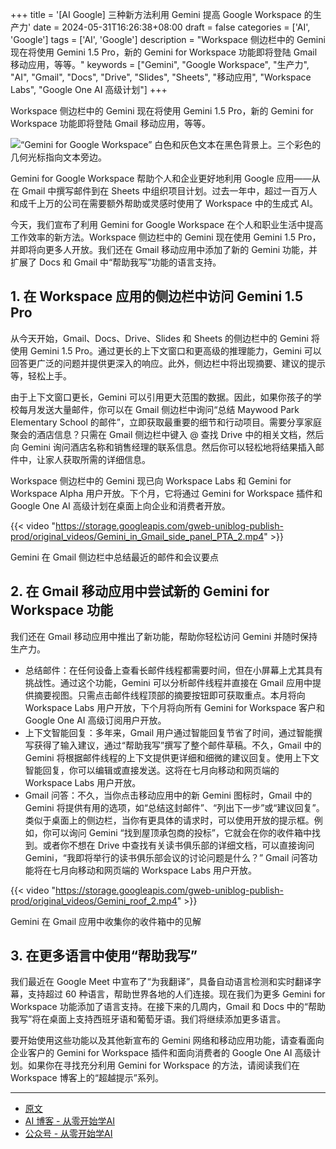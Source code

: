+++
title = '[AI Google] 三种新方法利用 Gemini 提高 Google Workspace 的生产力'
date = 2024-05-31T16:26:38+08:00
draft = false
categories = ['AI', 'Google']
tags = ['AI', 'Google']
description = "Workspace 侧边栏中的 Gemini 现在将使用 Gemini 1.5 Pro，新的 Gemini for Workspace 功能即将登陆 Gmail 移动应用，等等。"
keywords = ["Gemini", "Google Workspace", "生产力", "AI", "Gmail", "Docs", "Drive", "Slides", "Sheets", "移动应用", "Workspace Labs", "Google One AI 高级计划"]
+++

Workspace 侧边栏中的 Gemini 现在将使用 Gemini 1.5 Pro，新的 Gemini for Workspace 功能即将登陆 Gmail 移动应用，等等。

![“Gemini for Google Workspace” 白色和灰色文本在黑色背景上。三个彩色的几何光标指向文本旁边。](https://storage.googleapis.com/gweb-uniblog-publish-prod/images/Workspace_Hero_Final.width-1200.format-webp.webp) 

Gemini for Google Workspace 帮助个人和企业更好地利用 Google 应用——从在 Gmail 中撰写邮件到在 Sheets 中组织项目计划。过去一年中，超过一百万人和成千上万的公司在需要额外帮助或灵感时使用了 Workspace 中的生成式 AI。

今天，我们宣布了利用 Gemini for Google Workspace 在个人和职业生活中提高工作效率的新方法。Workspace 侧边栏中的 Gemini 现在使用 Gemini 1.5 Pro，并即将向更多人开放。我们还在 Gmail 移动应用中添加了新的 Gemini 功能，并扩展了 Docs 和 Gmail 中“帮助我写”功能的语言支持。

## 1. 在 Workspace 应用的侧边栏中访问 Gemini 1.5 Pro
从今天开始，Gmail、Docs、Drive、Slides 和 Sheets 的侧边栏中的 Gemini 将使用 Gemini 1.5 Pro。通过更长的上下文窗口和更高级的推理能力，Gemini 可以回答更广泛的问题并提供更深入的响应。此外，侧边栏中将出现摘要、建议的提示等，轻松上手。

由于上下文窗口更长，Gemini 可以引用更大范围的数据。因此，如果你孩子的学校每月发送大量邮件，你可以在 Gmail 侧边栏中询问“总结 Maywood Park Elementary School 的邮件”，立即获取最重要的细节和行动项目。需要分享家庭聚会的酒店信息？只需在 Gmail 侧边栏中键入 @ 查找 Drive 中的相关文档，然后向 Gemini 询问酒店名称和销售经理的联系信息。然后你可以轻松地将结果插入邮件中，让家人获取所需的详细信息。

Workspace 侧边栏中的 Gemini 现已向 Workspace Labs 和 Gemini for Workspace Alpha 用户开放。下个月，它将通过 Gemini for Workspace 插件和 Google One AI 高级计划在桌面上向企业和消费者开放。

{{< video "https://storage.googleapis.com/gweb-uniblog-publish-prod/original_videos/Gemini_in_Gmail_side_panel_PTA_2.mp4"  >}}

Gemini 在 Gmail 侧边栏中总结最近的邮件和会议要点

## 2. 在 Gmail 移动应用中尝试新的 Gemini for Workspace 功能
我们还在 Gmail 移动应用中推出了新功能，帮助你轻松访问 Gemini 并随时保持生产力。

- 总结邮件：在任何设备上查看长邮件线程都需要时间，但在小屏幕上尤其具有挑战性。通过这个功能，Gemini 可以分析邮件线程并直接在 Gmail 应用中提供摘要视图。只需点击邮件线程顶部的摘要按钮即可获取重点。本月将向 Workspace Labs 用户开放，下个月将向所有 Gemini for Workspace 客户和 Google One AI 高级订阅用户开放。
- 上下文智能回复：多年来，Gmail 用户通过智能回复节省了时间，通过智能撰写获得了输入建议，通过“帮助我写”撰写了整个邮件草稿。不久，Gmail 中的 Gemini 将根据邮件线程的上下文提供更详细和细微的建议回复。使用上下文智能回复，你可以编辑或直接发送。这将在七月向移动和网页端的 Workspace Labs 用户开放。
- Gmail 问答：不久，当你点击移动应用中的新 Gemini 图标时，Gmail 中的 Gemini 将提供有用的选项，如“总结这封邮件”、“列出下一步”或“建议回复”。类似于桌面上的侧边栏，当你有更具体的请求时，可以使用开放的提示框。例如，你可以询问 Gemini “找到屋顶承包商的投标”，它就会在你的收件箱中找到。或者你不想在 Drive 中查找有关读书俱乐部的详细文档，可以直接询问 Gemini，“我即将举行的读书俱乐部会议的讨论问题是什么？” Gmail 问答功能将在七月向移动和网页端的 Workspace Labs 用户开放。

{{< video "https://storage.googleapis.com/gweb-uniblog-publish-prod/original_videos/Gemini_roof_2.mp4"  >}}

Gemini 在 Gmail 应用中收集你的收件箱中的见解

## 3. 在更多语言中使用“帮助我写”
我们最近在 Google Meet 中宣布了“为我翻译”，具备自动语言检测和实时翻译字幕，支持超过 60 种语言，帮助世界各地的人们连接。现在我们为更多 Gemini for Workspace 功能添加了语言支持。在接下来的几周内，Gmail 和 Docs 中的“帮助我写”将在桌面上支持西班牙语和葡萄牙语。我们将继续添加更多语言。

要开始使用这些功能以及其他新宣布的 Gemini 网络和移动应用功能，请查看面向企业客户的 Gemini for Workspace 插件和面向消费者的 Google One AI 高级计划。如果你在寻找充分利用 Gemini for Workspace 的方法，请阅读我们在 Workspace 博客上的“超越提示”系列。

---

- [原文](https://blog.google/products/workspace/google-gemini-workspace-may-2024-updates/)
- [AI 博客 - 从零开始学AI](https://ai-blog.aihub2022.top/post/ai-google-gemini-workspace-may-2024-updates/)
- [公众号 - 从零开始学AI](https://mp.weixin.qq.com/s?__biz=MzA3MDIyNTgzNA==&mid=2649977327&idx=1&sn=5a47e7132b8d1c59e2eb572c38ebab4a&chksm=86c7cb2ab1b0423cf7de3d05fec3f49e89cde6519d92fa4418b490555264295bbc94f0e36928#rd)
<!-- - [CSDN - 从零开始学AI](...) -->
<!-- - [掘金 - 从零开始学AI](...) -->
<!-- - [知乎 - 从零开始学AI](...) -->
<!-- - [阿里云 - 从零开始学AI](...) -->
<!-- - [腾讯云 - 从零开始学AI](...) -->
